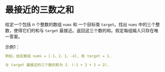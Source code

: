 # 最接近的三数之和

给定一个包括 n 个整数的数组 ```nums``` 和 一个目标值 ```target```。找出 ```nums``` 中的三个整数，使得它们的和与 ```target``` 最接近。返回这三个数的和。假定每组输入只存在唯一答案。


示例1：
```yaml
例如，给定数组 nums = [-1，2，1，-4], 和 target = 1.

与 target 最接近的三个数的和为 2. (-1 + 2 + 1 = 2).
```